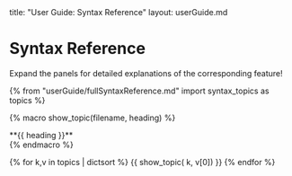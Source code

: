 <frontmatter>
  title: "User Guide: Syntax Reference"
  layout: userGuide.md
</frontmatter>

# Syntax Reference

<box type="info">
  Expand the panels for detailed explanations of the corresponding feature!
</box>

{% from "userGuide/fullSyntaxReference.md" import syntax_topics as topics %}

{% macro show_topic(filename, heading) %}
<panel type="seamless">
  <div slot="header">
    <md>**{{ heading }}**</md>
    <include src="syntax/{{ filename }}.md#short" />
  </div>
  <div class="indented">
    <include src="syntax/{{ filename }}.md" />
  </div>
</panel>
{% endmacro %}


{% for k,v in topics | dictsort %}
{{ show_topic( k, v[0]) }}
{% endfor %}
